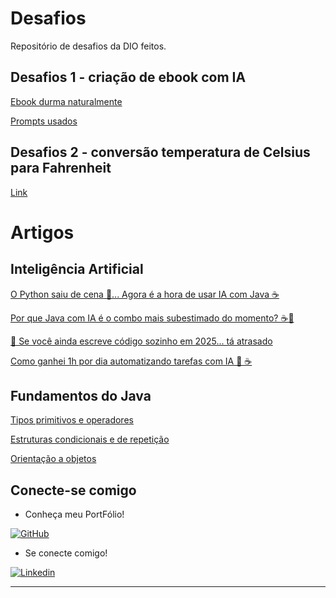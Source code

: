 # Desafios

Repositório de desafios da DIO feitos.

## Desafios 1 - criação de ebook com IA

[Ebook durma naturalmente](https://github.com/sabrinabm94/chalenges/blob/main/durma-naturalmente.pdf)

[Prompts usados](https://github.com/sabrinabm94/chalenges/blob/main/prompts.md)

## Desafios 2 - conversão temperatura de Celsius para Fahrenheit

[Link](https://github.com/sabrinabm94/java/blob/master/dio/challenges/CelsiusToFahrenheit.java)

# Artigos

## Inteligência Artificial

[O Python saiu de cena 🐍... Agora é a hora de usar IA com Java ☕](https://web.dio.me/articles/o-python-saiu-de-cena-agora-e-a-hora-de-usar-ia-com-java-bbd807c3e3ca)

[Por que Java com IA é o combo mais subestimado do momento? ☕🤖](https://web.dio.me/articles/por-que-java-com-ia-e-o-combo-mais-subestimado-do-momento-34edf30c99da)

[🤖 Se você ainda escreve código sozinho em 2025... tá atrasado](https://web.dio.me/articles/se-voce-ainda-escreve-codigo-sozinho-em-2025-ta-atrasado-4c6c0c17e13f)

[Como ganhei 1h por dia automatizando tarefas com IA 🤖 ☕](https://web.dio.me/articles/como-ganhei-1h-por-dia-automatizando-tarefas-com-ia-369bb256ebdd)

## Fundamentos do Java

[Tipos primitivos e operadores](https://web.dio.me/articles/fundamentos-do-java-tipos-primitivos-e-operadores-23477d0c710a)

[Estruturas condicionais e de repetição](https://web.dio.me/articles/fundamentos-do-java-estruturas-condicionais-e-de-repeticao-em-java-24ce1b67b926)

[Orientação a objetos](https://web.dio.me/articles/fundamentos-do-java-orientacao-a-objetos-6334f797e30a)

## Conecte-se comigo

- Conheça meu PortFólio!

[![GitHub](https://img.shields.io/badge/GitHub-181717?style=for-the-badge&logo=github&logoColor=white)](https://bit.ly/3Q7O3Z7)

- Se conecte comigo!

[![Linkedin](https://img.shields.io/badge/LinkedIn-0077B5?style=for-the-badge&logo=linkedin&logoColor=white)](https://www.linkedin.com/in/sabrinabm94/)

---
